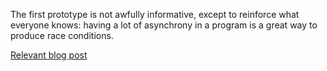 The first prototype is not awfully informative, except to reinforce what everyone knows: having a lot of asynchrony in a program is a great way to produce race conditions.

[Relevant blog post](https://nh.oddly-influenced.dev/2024/01/30/predictable-asynchrony-problems.html)
